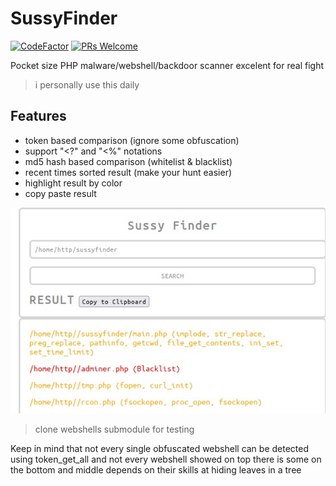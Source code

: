 # SussyFinder
[![CodeFactor](https://www.codefactor.io/repository/github/cvar1984/sussyfinder/badge)](https://www.codefactor.io/repository/github/cvar1984/sussyfinder)
[![PRs Welcome](https://img.shields.io/badge/PRs-welcome-brightgreen.svg?style=flat-square)](https://makeapullrequest.com) 

Pocket size PHP malware/webshell/backdoor scanner excelent for real fight
>i personally use this daily
## Features
- token based comparison (ignore some obfuscation)
- support "<?" and "<%" notations
- md5 hash based comparison (whitelist & blacklist)
- recent times sorted result (make your hunt easier)
- highlight result by color
- copy paste result

![ss](https://raw.githubusercontent.com/Cvar1984/sussyfinder/main/demo.jpg)
>clone webshells submodule for testing

Keep in mind that not every single obfuscated webshell can be detected using token_get_all and not every webshell showed on top there is some on the bottom and middle depends on their skills at hiding leaves in a tree
